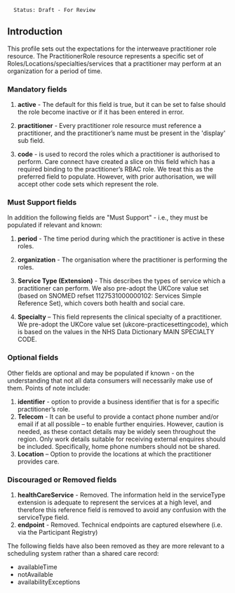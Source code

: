       Status: Draft - For Review


## Introduction
This profile sets out the expectations for the interweave practitioner role resource. The PractitionerRole resource represents a specific set of Roles/Locations/specialties/services that a practitioner may perform at an organization for a period of time.


### **Mandatory fields**
1. **active** - The default for this field is true, but it can be set to false should the role become inactive or if it has been entered in error. 

2. **practitioner** - Every practitioner role resource must reference a practitioner, and the practitioner’s name must be present in the 'display' sub field.

3. **code** - is used to record the roles which a practitioner is authorised to perform. Care connect have created a slice on this field which has a required binding to the practitioner’s RBAC role. We treat this as the preferred field to populate. However, with prior authorisation, we will accept other code sets which represent the role.  

### **Must Support fields**
In addition the following fields are "Must Support" - i.e., they must be populated if relevant and known:
1. **period** - The time period during which the practitioner is active in these roles.

2. **organization** - The organisation where the practitioner is performing the roles.

3. **Service Type (Extension)** - This describes the types of service which a practitioner can perform. We also pre-adopt the UKCore value set (based on SNOMED refset 1127531000000102: Services Simple Reference Set), which covers both health and social care.

4. **Specialty** – This field represents the clinical specialty of a practitioner. We pre-adopt the UKCore value set (ukcore-practicesettingcode), which is based on the values in the NHS Data Dictionary MAIN SPECIALTY CODE.


### **Optional fields**
Other fields are optional and may be populated if known - on the understanding that not all data consumers will necessarily make use of them. Points of note include:
1. **identifier** - option to provide a business identifier that is for a specific practitioner’s role.
2. **Telecom** - It can be useful to provide a contact phone number and/or email if at all possible – to enable further enquiries. However, caution is needed, as these contact details may be widely seen throughout the region. Only work details suitable for receiving external enquires should be included. Specifically, home phone numbers should not be shared.
3. **Location** – Option to provide the locations at which the practitioner provides care.

### **Discouraged or Removed fields**
1. **healthCareService** - Removed. The information held in the serviceType extension is adequate to represent the services at a high level, and therefore this reference field is removed to avoid any confusion with the serviceType field.
2. **endpoint** - Removed. Technical endpoints are captured elsewhere (i.e. via the Participant Registry)

The following fields have also been removed as they are more relevant to a scheduling system rather than a shared care record:
 -	availableTime 
 -	notAvailable 
 -	availabilityExceptions
